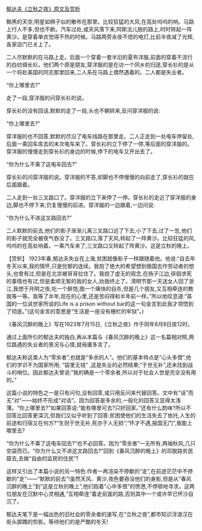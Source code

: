 [郁达夫《立秋之夜》原文及赏析](https://www.vrrw.net/wx/15116.html)

黝黑的天空,明星如棋子似的散布在那里。比较狂猛的大风,在高处呜呜的响。马路上行人不多,但也不断。汽车过处,或天风落下来,阿斯法儿脱的路上,时时转起一阵黄沙。是穿着单衣觉得不热的时候。马路两旁永夜不熄的电灯,比前半夜减了光辉,各家店门已关上了。

二人尽默默的在马路上走。后面一个穿着一套半旧的夏布洋服,前面的穿着不流行的白纺绸长衫。他们两个原是朋友,穿洋服的是在访一个同乡的归途,穿长衫的是从一个将赴美国的同志那里回来,二人系在马路上偶然遇着的。二人都是失业者。

“你上哪里去?”

走了一段,穿洋服的问穿长衫的说。

穿长衫的没有回话,默默的走了一段,头也不朝转来,反问穿洋服的说:

“你上哪里去?”

穿洋服的也不回答,默默的尽沿了电车线路在那里走。二人正走到一处电车停留处,后面一乘回车库去的末次电车来了。穿长衫的立下停了一停,等后面的穿洋服的。穿洋服的慢慢走到穿长衫的身边的时候,停下的电车又开出去了。

“你为什么不乘了这电车回去?”

穿长衫的问穿洋服的说。穿洋服的不答,却脚也不停慢慢的向前走了,穿长衫的就在后面跟着。

二人走到一处三叉路口了。穿洋服的立下来停了一停。穿长衫的走近了穿洋服的身边,脚也不停下来,仍复慢慢的前进。穿洋服的一边跟着,一边问说:

“你为什么不进这叉路回去?”

二人默默的前去,他们的影子渐渐儿离三叉路口远了下去,小了下去,过了一忽,他们的影子就完全被夜气吞没了。三叉路口,落了天风,转起了一阵黄沙。比较狂猛的风,呜呜的在高处响着。一乘汽车来了,三叉路口又转起了阵黄沙。这是立秋的晚上。



【赏析】 1923年春,郁达夫失业在上海,贫困就像影子一样跟随着他。他说:“自去年冬天以来,我的情怀,只是忧郁的连续。我抱了绝大的希望想到俄国去作劳动者的想头,也曾有过,但是在北京被哥哥拉住了。我抱了虚无的观念,在扬子江边,徘徊求死的事情也有过,但是柔顺无智的我的女人,劝我终止了。清明节那一天送女人回了浙江,我想于月明之夜,吃一个醉饱,图一个痛快的自杀,但是几个朋友,又互相牵连的教我等一等。我等了半年,现在的心里,还是苦闷得和半年前一样。”所以他叹息道:“英国的一位讽世家所说的Life is a prison without bar的这一句金言到此我才领悟到了彻底。”(这句金言的意思是“生活是一座没有栅栏的牢狱”。)

《春风沉醉的晚上》写在1923年7月15日,《立秋之夜》作于同年8月8日夜12时。

通过上面所引的郁达夫的独白,再从本篇与《春风沉醉的晚上》这一名篇相对照,两位路遇的失业者的景况与心情,就毋庸多言了。

郁达夫称这类人为“零余者”,也就是“多余的人”。他们的基本特点是“心头多恨”,他们的学识不为国家所用; “袋里无钱” ,这是失业的必然结果;“于世无补”,还未找到战斗的哨位。因此郁达夫曾说:“我的确是一个零余者,所以对于社会人世是完全没有用的。”

这篇小说的特色之一是只有问句,没有回答,或只用反问来代替回答。文中有“话”而无“对”——始终不形成“对话”。因为回答是多余的,一般化的回答又显得太浅薄。“你上哪里去?”如果回答说:“能有哪里可去?只好回家。”还有什么韵味?所以不回答比回答更深沉,但我们又似乎听到了回答:贫困使他们的生活失去了依托,人生的前途和归宿又在何方?“生则于世无补,死亦于人无损”;“怀才不遇,报国无门”,我能上哪里去?

“你为什么不乘了这电车回去?”也不必回答。因为“零余者”一无所有,两袖秋风,几只空袋而已。“你为什么又不进这叉路回去?”回到《春风沉醉的晚上》的邓脱路贫民窟去,去做“自由的监房的住民”?

这样又引出了本篇小说的另一特色:作者一再渲染不停歇的“走”,在前途茫茫中不停歇的“走”——“默默的前去”!虽然天风、黄沙,夜色要吞没他们的身影,但是从“春风沉醉的晚上”到“这是立秋的晚上”,他们抱着“心中多恨”的愤懑,不停顿地寻求。这两位朋友在沉默中心灵相通,“互相牵连”着走前面的路,否则其中一个或许早已怀沙自沉了。

郁达夫笔下是一幅出色的旧社会的零余者的速写,在“立秋之夜”,都市知识浮浪汉在街头踯躅的剪影。等待他们的是严酷的冬天!

